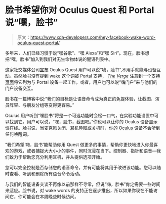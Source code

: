 # 脸书希望你对 Oculus Quest 和 Portal 说“嘿，脸书”

> 原文：<https://www.xda-developers.com/hey-facebook-wake-word-oculus-quest-portal/>

多年来，人们已经习惯于说“嘿谷歌”、“嘿 Alexa”和“嘿 Siri”。现在，脸书想把“嘿，脸书”加入到我们对无生命物体说的醒语列表中。

这家社交媒体公司[宣布](https://www.oculus.com/blog/say-hey-facebook-to-stay-hands-free-with-oculus-quest-2/) Oculus Quest 用户可以说“嗨，脸书”,不用手就能与设备互动。虽然脸书没有提到 wake 这个词被 Portal 支持， [*The Verge*](https://www.theverge.com/2021/2/25/22301697/oculus-portal-smart-display-hey-facebook-wake-word-quest-headsets) 注意到一个[支持页面](https://portal.facebook.com/help/743419682779926/)将它列为与 Portal 设备一起工作。或者，用户也可以说“嗨门户”来与他们的门户设备交互。

脸书在一篇博客中说:“我们的目标是让语音命令成为真正的免提体验，让截图、演员阵容、与朋友分组等变得更容易。”

Oculus 用户听到“嘿脸书”将是一个可选功能时会松一口气，在实验功能设置中可以找到它。用户可以说，“嘿，脸书，截图吧。”你也可以让你的 Oculus 设备显示谁在线。脸书说，当麦克风关闭、耳机睡眠或关机时，你的 Oculus 设备不会听到任何唤醒词。

“我们希望‘嗨，脸书’能帮助你用 Quest 做更多的事情，帮助你更快地进入你最喜欢的游戏，或者捕捉大大小小的事件，同时沉浸在当下。控制器、指针和语音—我们致力于帮助您充分利用耳机，并从提供选项开始。

您可以完全控制是否存储您的语音命令，并有可能将其用于改进该功能。您可以随时查看、听到和删除所有语音命令活动。

与我们的智能设备交谈不再像以前那样不寻常，但说“嗨，脸书”肯定需要一些时间来适应。脸书说，对 wake words 的支持正在逐步推出，所以如果你现在不能访问它，你可能会在本周晚些时候访问。
